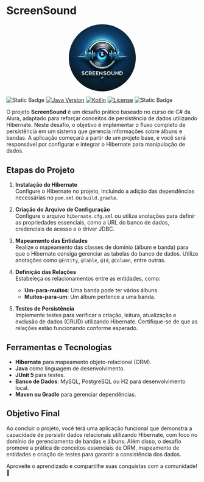 # ScreenSound

<p align="center">
  <img src="https://github.com/luizleme-tech/screensound/blob/main/screensound.png" align="center" style="border-radius: 50%; display: block; margin: auto;" width="35%" >
</p>


<p align="center"
  <img src="" align="center" style="border-radius: 50%; display: block; margin: auto;" width="35%" >
</p>

![Static Badge](https://img.shields.io/badge/project%20status-developing-yellow?logoColor=white)
[![Java Version](https://img.shields.io/badge/Java-11-blue)](https://www.oracle.com/java/)
[![Kotlin](https://img.shields.io/badge/kotlin-1.9.22-blue?logo=kotlin&logoColor=white)](https://kotlinlang.org/)
[![License](https://img.shields.io/github/license/luizleme-tech/alugames)](LICENSE)
![Static Badge](https://img.shields.io/badge/developer-%20luiz%20leme-orange?logoColor=white)


O projeto **ScreenSound** é um desafio prático baseado no curso de C# da Alura, adaptado para reforçar conceitos de persistência de dados utilizando Hibernate. Neste desafio, o objetivo é implementar o fluxo completo de persistência em um sistema que gerencia informações sobre álbuns e bandas. A aplicação começará a partir de um projeto base, e você será responsável por configurar e integrar o Hibernate para manipulação de dados.

## Etapas do Projeto

1. **Instalação do Hibernate**  
   Configure o Hibernate no projeto, incluindo a adição das dependências necessárias no `pom.xml` ou `build.gradle`.

2. **Criação do Arquivo de Configuração**  
   Configure o arquivo `hibernate.cfg.xml` ou utilize anotações para definir as propriedades essenciais, como a URL do banco de dados, credenciais de acesso e o driver JDBC.

3. **Mapeamento das Entidades**  
   Realize o mapeamento das classes de domínio (álbum e banda) para que o Hibernate consiga gerenciar as tabelas do banco de dados. Utilize anotações como `@Entity`, `@Table`, `@Id`, `@Column`, entre outras.

4. **Definição das Relações**  
   Estabeleça os relacionamentos entre as entidades, como:
   - **Um-para-muitos**: Uma banda pode ter vários álbuns.
   - **Muitos-para-um**: Um álbum pertence a uma banda.

5. **Testes de Persistência**  
   Implemente testes para verificar a criação, leitura, atualização e exclusão de dados (CRUD) utilizando Hibernate. Certifique-se de que as relações estão funcionando conforme esperado.

## Ferramentas e Tecnologias

- **Hibernate** para mapeamento objeto-relacional (ORM).
- **Java** como linguagem de desenvolvimento.
- **JUnit 5** para testes.
- **Banco de Dados**: MySQL, PostgreSQL ou H2 para desenvolvimento local.
- **Maven ou Gradle** para gerenciar dependências.

## Objetivo Final  

Ao concluir o projeto, você terá uma aplicação funcional que demonstra a capacidade de persistir dados relacionais utilizando Hibernate, com foco no domínio de gerenciamento de bandas e álbuns. Além disso, o desafio promove a prática de conceitos essenciais de ORM, mapeamento de entidades e criação de testes para garantir a consistência dos dados.

Aproveite o aprendizado e compartilhe suas conquistas com a comunidade! 🚀
